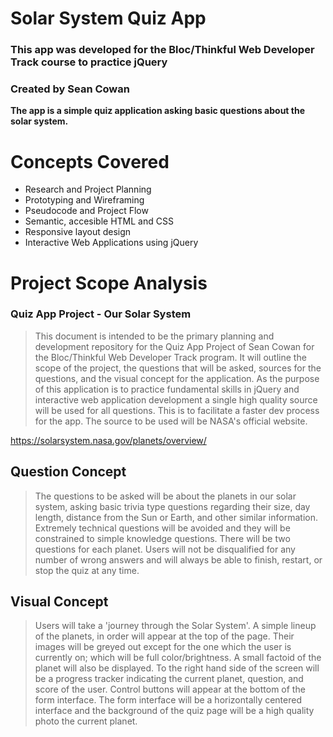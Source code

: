 # Solar System Quiz App
### This app was developed for the Bloc/Thinkful Web Developer Track course to practice jQuery
### Created by Sean Cowan

**The app is a simple quiz application asking basic questions about the solar system.**

# Concepts Covered
* Research and Project Planning
* Prototyping and Wireframing
* Pseudocode and Project Flow
* Semantic, accesible HTML and CSS
* Responsive layout design
* Interactive Web Applications using jQuery

# Project Scope Analysis
### Quiz App Project - Our Solar System

>This document is intended to be the primary planning and development repository for the Quiz App Project of Sean Cowan for the Bloc/Thinkful Web Developer Track program.  It will outline the scope of the project, the questions that will be asked, sources for the questions, and the visual concept for the application.  As the purpose of this application is to practice fundamental skills in jQuery and interactive web application development a single high quality source will be used for all questions.  This is to facilitate a faster dev process for the app. The source to be used will be NASA's official website. 

https://solarsystem.nasa.gov/planets/overview/

## Question Concept
>The questions to be asked will be about the planets in our solar system, asking basic trivia type questions regarding their size, day length, distance from the Sun or Earth, and other similar information. Extremely technical questions will be avoided and they will be constrained to simple knowledge questions.  There will be two questions for each planet.  Users will not be disqualified for any number of wrong answers and will always be able to finish, restart, or stop the quiz at any time.  

## Visual Concept 

>Users will take a 'journey through the Solar System'.  A simple lineup of the planets, in order will appear at the top of the page.  Their images will be greyed out except for the one which the user is currently on; which will be full color/brightness.   A small factoid of the planet will also be displayed.  To the right hand side of the screen will be a progress tracker indicating the current planet, question, and score of the user.  Control buttons will appear at the bottom of the form interface.  The form interface will be a horizontally centered interface and the background of the quiz page will be a high quality photo the current planet.  

